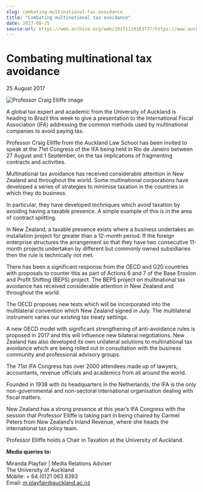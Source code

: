```yaml
---
slug: combating-multinational-tax-avoidance
title: "Combating multinational tax avoidance"
date: 2017-08-25
source-url: https://web.archive.org/web/20171119163737/https://www.auckland.ac.nz/en/about/news-events-and-notices/news/news-2017/08/combating-multinational-tax-avoidance.html
---
```

Combating multinational tax avoidance
=====================================

25 August 2017

![Professor Craig Elliffe image](https://www.auckland.ac.nz/en/about/news-events-and-notices/news/news-2017/08/combating-multinational-tax-avoidance/_jcr_content/par/textimage/image.img.jpg/1503615121804.jpg "Professor Craig Elliffe image")

A global tax expert and academic from the University of Auckland is heading to Brazil this week to give a presentation to the International Fiscal Association (IFA) addressing the common methods used by multinational companies to avoid paying tax.

Professor Craig Elliffe from the Auckland Law School has been invited to speak at the 71st Congress of the IFA being held in Rio de Janeiro between 27 August and 1 September, on the tax implications of fragmenting contracts and activities.  
  
Multinational tax avoidance has received considerable attention in New Zealand and throughout the world. Some multinational corporations have developed a series of strategies to minimise taxation in the countries in which they do business.  
  
In particular, they have developed techniques which avoid taxation by avoiding having a taxable presence. A simple example of this is in the area of contract splitting.

In New Zealand, a taxable presence exists where a business undertakes an installation project for greater than a 12-month period. If the foreign enterprise structures the arrangement so that they have two consecutive 11-month projects undertaken by different but commonly owned subsidiaries then the rule is technically not met.

There has been a significant response from the OECD and G20 countries with proposals to counter this as part of Actions 6 and 7 of the Base Erosion and Profit Shifting (BEPS) project. The BEPS project on multinational tax avoidance has received considerable attention in New Zealand and throughout the world.  
  
The OECD proposes new tests which will be incorporated into the multilateral convention which New Zealand signed in July. The multilateral instrument varies our existing tax treaty settings.

A new OECD model with significant strengthening of anti-avoidance rules is proposed in 2017 and this will influence new bilateral negotiations. New Zealand has also developed its own unilateral solutions to multinational tax avoidance which are being rolled out in consultation with the business community and professional advisory groups.

The 71st IFA Congress has over 2000 attendees made up of lawyers, accountants, revenue officials and academics from all around the world.

Founded in 1938 with its headquarters in the Netherlands, the IFA is the only non-governmental and non-sectoral international organisation dealing with fiscal matters.

New Zealand has a strong presence at this year’s IFA Congress with the session that Professor Elliffe is taking part in being chaired by Carmel Peters from New Zealand’s Inland Revenue, where she heads the international tax policy team.  
  
Professor Elliffe holds a Chair in Taxation at the University of Auckland.  
  
**Media queries to:**

Miranda Playfair | Media Relations Adviser  
The University of Auckland  
Mobile: + 64 (0)21 063 8393  
Email: [m.playfair@auckland.ac.nz](mailto:m.playfair@auckland.ac.nz)